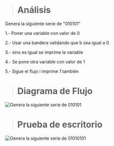 > # Análisis 
Genera la siguiente serie de "010101"

1.- Poner una variable con valor de 0

2.- Usar una bandera validando que b sea igual a 0

3.- sino es igual se imprime la variable 

4.- Se pone otra variable con valor de 1

5.- Sigue el flujo i imprime 1 también
> # Diagrama de Flujo 
![Genera la siguiente serie de 010101](https://github.com/carlostapia3305/ICI-1ra-Parcial-Portafolio/assets/143683517/5c7c9e04-5edd-44e0-b7aa-a20e0adf41f7)

> # Prueba de escritorio 
![Genera la siguiente serie de 01010101](https://github.com/carlostapia3305/ICI-1ra-Parcial-Portafolio/assets/143683517/cd6062ec-da75-4ece-8809-9f3f06e8f629)
